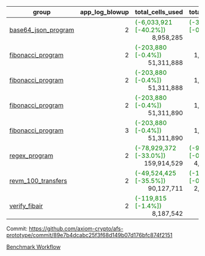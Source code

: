| group | app_log_blowup | total_cells_used | total_cycles | total_proof_time_ms | agg_log_blowup | total_cells_used_leaf_agg | total_cycles_leaf_agg | total_proof_time_ms_leaf_agg | instance | alloc |
|---|---|---|---|---|---|---|---|---|---|---|
| [ base64_json_program ](https://github.com/axiom-crypto/afs-prototype/blob/gh-pages/benchmarks-pr/827/individual/base64_json-2-2-64cpu-linux-arm64-mimalloc.md) | <div style='text-align: right'>2</div> | <span style="color: green">(-6,033,921 [-40.2%])</span> <div style='text-align: right'>8,958,285</div> | <span style="color: green">(-39 [-0.0%])</span> <div style='text-align: right'>217,310</div> | <span style="color: red">(+46.0 [+1.7%])</span> <div style='text-align: right'>2,811.0</div> | - | - | - | - | 64cpu-linux-arm64 | mimalloc |
| [ fibonacci_program ](https://github.com/axiom-crypto/afs-prototype/blob/gh-pages/benchmarks-pr/827/individual/fibonacci-2-2-64cpu-linux-arm64-jemalloc.md) | <div style='text-align: right'>2</div> | <span style="color: green">(-203,880 [-0.4%])</span> <div style='text-align: right'>51,311,888</div> | <div style='text-align: right'>1,500,219</div> | <span style="color: red">(+819.0 [+10.8%])</span> <div style='text-align: right'>8,435.0</div> | - | - | - | - | 64cpu-linux-arm64 | jemalloc |
| [ fibonacci_program ](https://github.com/axiom-crypto/afs-prototype/blob/gh-pages/benchmarks-pr/827/individual/fibonacci-2-2-64cpu-linux-arm64-mimalloc.md) | <div style='text-align: right'>2</div> | <span style="color: green">(-203,880 [-0.4%])</span> <div style='text-align: right'>51,311,888</div> | <div style='text-align: right'>1,500,219</div> | <span style="color: red">(+748.0 [+10.5%])</span> <div style='text-align: right'>7,846.0</div> | - | - | - | - | 64cpu-linux-arm64 | mimalloc |
| [ fibonacci_program ](https://github.com/axiom-crypto/afs-prototype/blob/gh-pages/benchmarks-pr/827/individual/fibonacci-2-2-64cpu-linux-x64-jemalloc.md) | <div style='text-align: right'>2</div> | <span style="color: green">(-203,880 [-0.4%])</span> <div style='text-align: right'>51,311,890</div> | <div style='text-align: right'>1,500,219</div> | <span style="color: red">(+723.0 [+9.4%])</span> <div style='text-align: right'>8,393.0</div> | - | - | - | - | 64cpu-linux-x64 | jemalloc |
| [ fibonacci_program ](https://github.com/axiom-crypto/afs-prototype/blob/gh-pages/benchmarks-pr/827/individual/fibonacci-3-3-64cpu-linux-x64-jemalloc.md) | <div style='text-align: right'>3</div> | <span style="color: green">(-203,880 [-0.4%])</span> <div style='text-align: right'>51,311,890</div> | <div style='text-align: right'>1,500,219</div> | <span style="color: green">(-199.0 [-1.9%])</span> <div style='text-align: right'>10,392.0</div> | - | - | - | - | 64cpu-linux-x64 | jemalloc |
| [ regex_program ](https://github.com/axiom-crypto/afs-prototype/blob/gh-pages/benchmarks-pr/827/individual/regex-2-2-64cpu-linux-arm64-mimalloc.md) | <div style='text-align: right'>2</div> | <span style="color: green">(-78,929,372 [-33.0%])</span> <div style='text-align: right'>159,914,529</div> | <span style="color: green">(-9,708 [-0.2%])</span> <div style='text-align: right'>4,181,201</div> | <span style="color: red">(+2,136.0 [+7.4%])</span> <div style='text-align: right'>30,845.0</div> | - | - | - | - | 64cpu-linux-arm64 | mimalloc |
| [ revm_100_transfers ](https://github.com/axiom-crypto/afs-prototype/blob/gh-pages/benchmarks-pr/827/individual/revm_transfer-2-2-64cpu-linux-arm64-mimalloc.md) | <div style='text-align: right'>2</div> | <span style="color: green">(-49,524,425 [-35.5%])</span> <div style='text-align: right'>90,127,711</div> | <span style="color: green">(-18,499 [-0.8%])</span> <div style='text-align: right'>2,329,938</div> | <span style="color: red">(+1,230.0 [+7.7%])</span> <div style='text-align: right'>17,286.0</div> | - | - | - | - | 64cpu-linux-arm64 | mimalloc |
| [ verify_fibair ](https://github.com/axiom-crypto/afs-prototype/blob/gh-pages/benchmarks-pr/827/individual/verify_fibair-2-2-64cpu-linux-arm64-mimalloc.md) | <div style='text-align: right'>2</div> | <span style="color: green">(-119,815 [-1.4%])</span> <div style='text-align: right'>8,187,542</div> | <div style='text-align: right'>199,267</div> | <span style="color: red">(+88.0 [+5.5%])</span> <div style='text-align: right'>1,676.0</div> | - | - | - | - | 64cpu-linux-arm64 | mimalloc |

Commit: https://github.com/axiom-crypto/afs-prototype/commit/89e7b4dcabc25f3f68d149b07d176bfc874f2151

[Benchmark Workflow](https://github.com/axiom-crypto/afs-prototype/actions/runs/11918793333)
